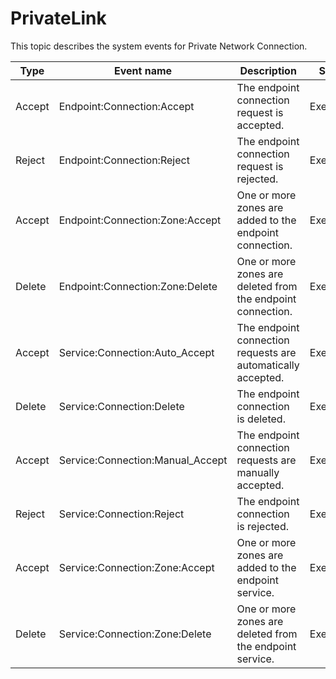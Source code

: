 # PrivateLink

This topic describes the system events for Private Network Connection.

|Type|Event name|Description|State|Level|
|----|----------|-----------|-----|-----|
|Accept|Endpoint:Connection:Accept|The endpoint connection request is accepted.|Executed|Info|
|Reject|Endpoint:Connection:Reject|The endpoint connection request is rejected.|Executed|Info|
|Accept|Endpoint:Connection:Zone:Accept|One or more zones are added to the endpoint connection.|Executed|Info|
|Delete|Endpoint:Connection:Zone:Delete|One or more zones are deleted from the endpoint connection.|Executed|Info|
|Accept|Service:Connection:Auto\_Accept|The endpoint connection requests are automatically accepted.|Executed|Critical|
|Delete|Service:Connection:Delete|The endpoint connection is deleted.|Executed|Info|
|Accept|Service:Connection:Manual\_Accept|The endpoint connection requests are manually accepted.|Executed|Info|
|Reject|Service:Connection:Reject|The endpoint connection is rejected.|Executed|Info|
|Accept|Service:Connection:Zone:Accept|One or more zones are added to the endpoint service.|Executed|Info|
|Delete|Service:Connection:Zone:Delete|One or more zones are deleted from the endpoint service.|Executed|Info|

